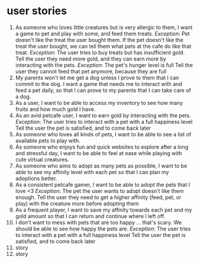 # user stories

1. As someone who loves little creatures but is very allergic to them, I want a game to pet and play with some, and feed them treats.
    *Exception*: Pet doesn't like the treat the user bought them. 
    If the pet doesn't like the treat the user bought, we can tell them what pets at the cafe do like that treat.
    *Exception*: The user tries to buy treats but has insufficient gold.
    Tell the user they need more gold, and they can earn more by interacting with the pets.
    *Exception*: The pet's hunger level is full
    Tell the user they cannot feed that pet anymore, because they are full
2. My parents won't let me get a dog unless I prove to them that I can commit to the dog. I want a game that needs me to interact
   with and feed a pet daily, so that I can prove to my parents that I can take care of a dog.
3. As a user, I want to be able to access my inventory to see how many fruits and how much gold I have.
4. As an avid petcafe user, I want to earn gold by interacting with the pets.
    *Exception*: The user tries to interact with a pet with a full happiness level
    Tell the user the pet is satisfied, and to come back later
5. As someone who loves all kinds of pets, I want to be able to see a list of available pets to play with.
6. As someone who enjoys fun and quick websites to explore after a long and stressful day, I want to be able to feel at ease while
   playing with cute virtual creatures.
7. As someone who aims to adopt as many pets as possible, I want to be able to see my affinity level with each pet so that I can
    plan my adoptions better.
8. As a consistent petcafe gamer, I want to be able to adopt the pets that I love <3
    *Exception*: The pet the user wants to adopt doesn't like them enough.
    Tell the user they need to get a higher affinity (feed, pet, or play) with the creature more before adopting them
9. As a frequent player, I want to save my affinity towards each pet and my gold amount so that I can return and continue where I left off.
10. I don't want to mess with pets that are too happy ... that's scary. We should be able to see how happy the pets are.
    *Exception*: The user tries to interact with a pet with a full happiness level
    Tell the user the pet is satisfied, and to come back later
11. story
12. story
